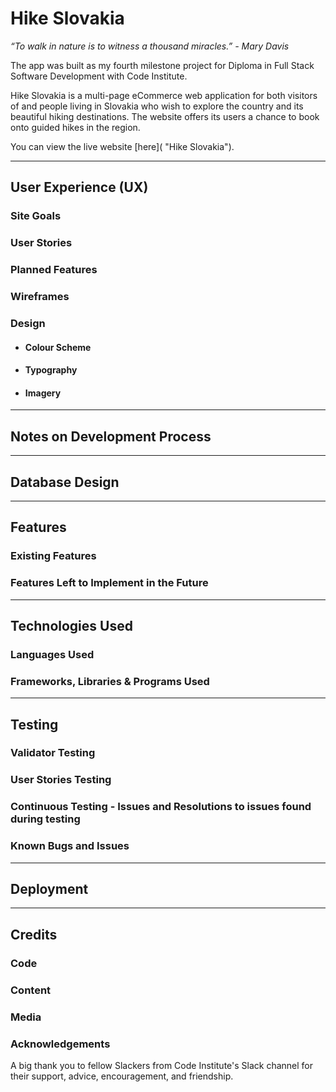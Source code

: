 # Hike Slovakia
_“To walk in nature is to witness a thousand miracles.” - Mary Davis_

The app was built as my fourth milestone project for Diploma in Full Stack Software Development with Code Institute. 

Hike Slovakia is a multi-page eCommerce web application for both visitors of and people living in Slovakia who wish to explore the country and its beautiful hiking destinations. The website offers its users a chance to book onto guided hikes in the region.

You can view the live website [here]( "Hike Slovakia"). 

***
## User Experience (UX)

### Site Goals

### User Stories

### Planned Features

### Wireframes

### Design

* #### Colour Scheme

* #### Typography

* #### Imagery

***
## Notes on Development Process

***
## Database Design

***
## Features

### Existing Features

### Features Left to Implement in the Future

***
## Technologies Used

### Languages Used

### Frameworks, Libraries & Programs Used

***
## Testing

### Validator Testing

### User Stories Testing

### Continuous Testing - Issues and Resolutions to issues found during testing

### Known Bugs and Issues

***
## Deployment

***
## Credits

### Code

### Content

### Media

### Acknowledgements

A big thank you to fellow Slackers from Code Institute's Slack channel for their support, advice, encouragement, and friendship.